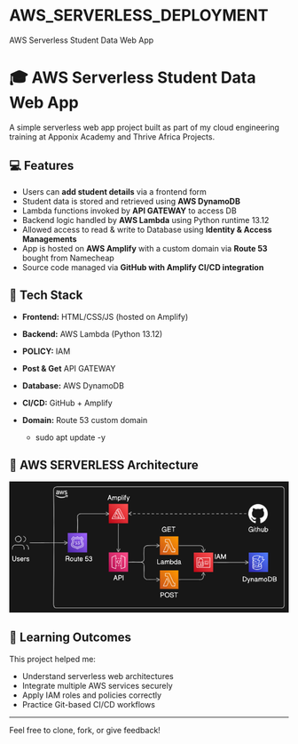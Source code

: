 # AWS_SERVERLESS_DEPLOYMENT
AWS Serverless Student Data Web App

# 🎓 AWS Serverless Student Data Web App

A simple serverless web app project built as part of my cloud engineering training at Apponix Academy and Thrive Africa Projects.

## 💻 Features
- Users can **add student details** via a frontend form
- Student data is stored and retrieved using **AWS DynamoDB**
- Lambda functions invoked by **API GATEWAY** to access DB
- Backend logic handled by **AWS Lambda** using Python runtime 13.12
- Allowed access to read & write to Database using **Identity & Access Managements**
- App is hosted on **AWS Amplify** with a custom domain via **Route 53** bought from Namecheap
- Source code managed via **GitHub with Amplify CI/CD integration**

## 🚀 Tech Stack
- **Frontend:** HTML/CSS/JS (hosted on Amplify)
- **Backend:** AWS Lambda (Python 13.12)
- **POLICY:** IAM
- **Post & Get**  API GATEWAY
- **Database:** AWS DynamoDB
- **CI/CD:** GitHub + Amplify
- **Domain:** Route 53 custom domain
  
  - sudo apt update -y

## 📂 AWS SERVERLESS Architecture
![AWS SERVERLESS Architecture](dia.png)

## 📘 Learning Outcomes
This project helped me:
- Understand serverless web architectures
- Integrate multiple AWS services securely
- Apply IAM roles and policies correctly
- Practice Git-based CI/CD workflows

---

Feel free to clone, fork, or give feedback!

